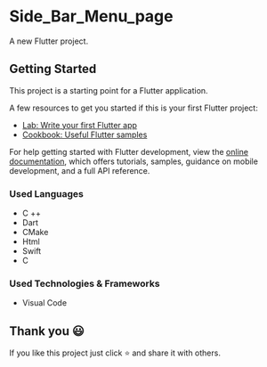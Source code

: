# Side_Bar_Menu_page

A new Flutter project.

## Getting Started

This project is a starting point for a Flutter application.

A few resources to get you started if this is your first Flutter project:

- [Lab: Write your first Flutter app](https://docs.flutter.dev/get-started/codelab)
- [Cookbook: Useful Flutter samples](https://docs.flutter.dev/cookbook)

For help getting started with Flutter development, view the
[online documentation](https://docs.flutter.dev/), which offers tutorials,
samples, guidance on mobile development, and a full API reference.

 ### Used Languages
* C ++
* Dart
* CMake
* Html
* Swift
* C


### Used Technologies & Frameworks
* Visual Code

## Thank you 😃

If you like this project just click ⭐ and share it with others.
